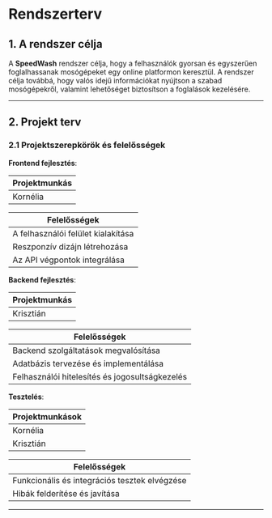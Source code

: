 # Rendszerterv

## 1. A rendszer célja

A **SpeedWash** rendszer célja, hogy a felhasználók gyorsan és egyszerűen foglalhassanak mosógépeket egy online platformon keresztül. A rendszer célja továbbá, hogy valós idejű információkat nyújtson a szabad mosógépekről, valamint lehetőséget biztosítson a foglalások kezelésére.

---

## 2. Projekt terv

### 2.1 Projektszerepkörök és felelősségek

**Frontend fejlesztés**:

| Projektmunkás  |
| --------------- |
| Kornélia       |

| Felelősségek                                        |
| --------------------------------------------------- |
| A felhasználói felület kialakítása                  |
| Reszponzív dizájn létrehozása                       |
| Az API végpontok integrálása                        |

**Backend fejlesztés**:

| Projektmunkás  |
| --------------- |
| Krisztián      |

| Felelősségek                                        |
| --------------------------------------------------- |
| Backend szolgáltatások megvalósítása                |
| Adatbázis tervezése és implementálása               |
| Felhasználói hitelesítés és jogosultságkezelés      |

**Tesztelés**:

| Projektmunkások  |
| ---------------- |
| Kornélia         |
| Krisztián        |

| Felelősségek                                        |
| --------------------------------------------------- |
| Funkcionális és integrációs tesztek elvégzése       |
| Hibák felderítése és javítása                       |

---